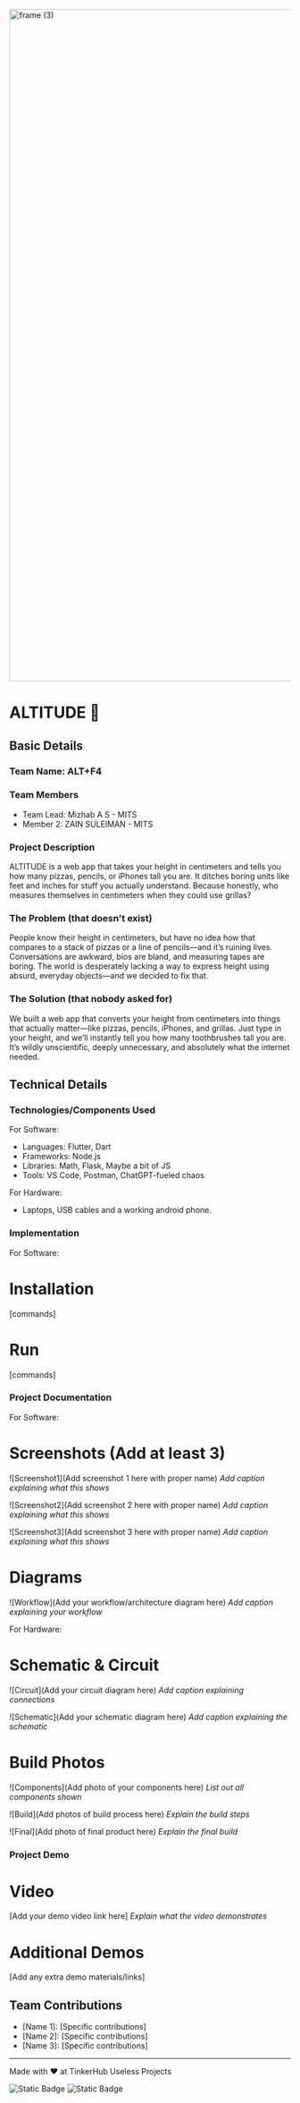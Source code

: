 <img width="3188" height="1202" alt="frame (3)" src="https://github.com/user-attachments/assets/517ad8e9-ad22-457d-9538-a9e62d137cd7" />


# ALTITUDE 🎯


## Basic Details
### Team Name: ALT+F4


### Team Members
- Team Lead: Mizhab A S - MITS
- Member 2: ZAIN SULEIMAN - MITS

### Project Description
ALTITUDE is a web app that takes your height in centimeters and tells you how many pizzas, pencils, or iPhones tall you are. It ditches boring units like feet and inches for stuff you actually understand. Because honestly, who measures themselves in centimeters when they could use grillas?

### The Problem (that doesn't exist)
People know their height in centimeters, but have no idea how that compares to a stack of pizzas or a line of pencils—and it’s ruining lives. Conversations are awkward, bios are bland, and measuring tapes are boring. The world is desperately lacking a way to express height using absurd, everyday objects—and we decided to fix that.

### The Solution (that nobody asked for)
We built a web app that converts your height from centimeters into things that actually matter—like pizzas, pencils, iPhones, and grillas. Just type in your height, and we’ll instantly tell you how many toothbrushes tall you are.
It’s wildly unscientific, deeply unnecessary, and absolutely what the internet needed.

## Technical Details
### Technologies/Components Used
For Software:
- Languages: Flutter, Dart
- Frameworks: Node.js
- Libraries: Math, Flask, Maybe a bit of JS
- Tools: VS Code, Postman, ChatGPT-fueled chaos

For Hardware:
- Laptops, USB cables and a working android phone.

### Implementation
For Software:

# Installation
[commands]

# Run
[commands]

### Project Documentation
For Software:

# Screenshots (Add at least 3)
![Screenshot1](Add screenshot 1 here with proper name)
*Add caption explaining what this shows*

![Screenshot2](Add screenshot 2 here with proper name)
*Add caption explaining what this shows*

![Screenshot3](Add screenshot 3 here with proper name)
*Add caption explaining what this shows*

# Diagrams
![Workflow](Add your workflow/architecture diagram here)
*Add caption explaining your workflow*

For Hardware:

# Schematic & Circuit
![Circuit](Add your circuit diagram here)
*Add caption explaining connections*

![Schematic](Add your schematic diagram here)
*Add caption explaining the schematic*

# Build Photos
![Components](Add photo of your components here)
*List out all components shown*

![Build](Add photos of build process here)
*Explain the build steps*

![Final](Add photo of final product here)
*Explain the final build*

### Project Demo
# Video
[Add your demo video link here]
*Explain what the video demonstrates*

# Additional Demos
[Add any extra demo materials/links]

## Team Contributions
- [Name 1]: [Specific contributions]
- [Name 2]: [Specific contributions]
- [Name 3]: [Specific contributions]

---
Made with ❤️ at TinkerHub Useless Projects 

![Static Badge](https://img.shields.io/badge/TinkerHub-24?color=%23000000&link=https%3A%2F%2Fwww.tinkerhub.org%2F)
![Static Badge](https://img.shields.io/badge/UselessProjects--25-25?link=https%3A%2F%2Fwww.tinkerhub.org%2Fevents%2FQ2Q1TQKX6Q%2FUseless%2520Projects)




